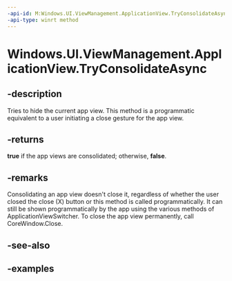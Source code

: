 ```yaml
---
-api-id: M:Windows.UI.ViewManagement.ApplicationView.TryConsolidateAsync
-api-type: winrt method
---
```


<!-- Method syntax.
public IAsyncOperation<bool> ApplicationView.TryConsolidateAsync()
-->

# Windows.UI.ViewManagement.ApplicationView.TryConsolidateAsync


## -description

Tries to hide the current app view. This method is a programmatic equivalent to a user initiating a close gesture for the app view.

## -returns

**true** if the app views are consolidated; otherwise, **false**.

## -remarks
Consolidating an app view doesn't close it, regardless of whether the user closed the close (X) button or this method is called programmatically. 
It can still be shown programmatically by the app using the various methods of ApplicationViewSwitcher. To close the app view permanently, call CoreWindow.Close.

## -see-also

## -examples

